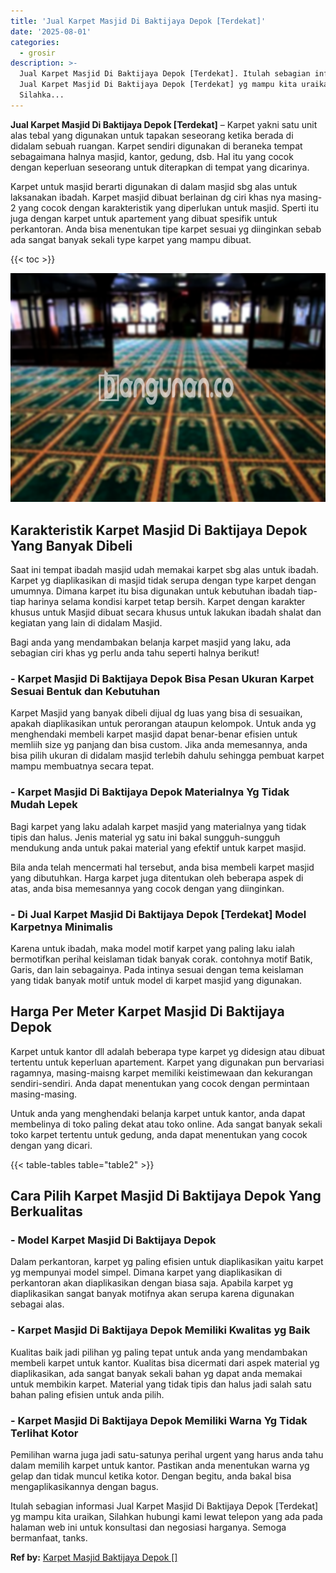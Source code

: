 ```yaml
---
title: 'Jual Karpet Masjid Di Baktijaya Depok [Terdekat]'
date: '2025-08-01'
categories:
  - grosir
description: >-
  Jual Karpet Masjid Di Baktijaya Depok [Terdekat]. Itulah sebagian informasi
  Jual Karpet Masjid Di Baktijaya Depok [Terdekat] yg mampu kita uraikan,
  Silahka...
---
```


**Jual Karpet Masjid Di Baktijaya Depok \[Terdekat\]** – Karpet yakni satu unit alas tebal yang digunakan untuk tapakan seseorang ketika berada di didalam sebuah ruangan. Karpet sendiri digunakan di beraneka tempat sebagaimana halnya masjid, kantor, gedung, dsb. Hal itu yang cocok dengan keperluan seseorang untuk diterapkan di tempat yang dicarinya.

Karpet untuk masjid berarti digunakan di dalam masjid sbg alas untuk laksanakan ibadah. Karpet masjid dibuat berlainan dg ciri khas nya masing-2 yang cocok dengan karakteristik yang diperlukan untuk masjid. Sperti itu juga dengan karpet untuk apartement yang dibuat spesifik untuk perkantoran. Anda bisa menentukan tipe karpet sesuai yg diinginkan sebab ada sangat banyak sekali type karpet yang mampu dibuat.

{{< toc >}}

![Jual Karpet Masjid Di Baktijaya Depok [Terdekat]](/images/grosir-karpet-murah-67.png)

## Karakteristik Karpet Masjid Di Baktijaya Depok Yang Banyak Dibeli

Saat ini tempat ibadah masjid udah memakai karpet sbg alas untuk ibadah. Karpet yg diaplikasikan di masjid tidak serupa dengan type karpet dengan umumnya. Dimana karpet itu bisa digunakan untuk kebutuhan ibadah tiap-tiap harinya selama kondisi karpet tetap bersih. Karpet dengan karakter khusus untuk Masjid dibuat secara khusus untuk lakukan ibadah shalat dan kegiatan yang lain di didalam Masjid.

Bagi anda yang mendambakan belanja karpet masjid yang laku, ada sebagian ciri khas yg perlu anda tahu seperti halnya berikut!

### \- Karpet Masjid Di Baktijaya Depok Bisa Pesan Ukuran Karpet Sesuai Bentuk dan Kebutuhan

Karpet Masjid yang banyak dibeli dijual dg luas yang bisa di sesuaikan, apakah diaplikasikan untuk perorangan ataupun kelompok. Untuk anda yg menghendaki membeli karpet masjid dapat benar-benar efisien untuk memliih size yg panjang dan bisa custom. Jika anda memesannya, anda bisa pilih ukuran di didalam masjid terlebih dahulu sehingga pembuat karpet mampu membuatnya secara tepat.

### \- Karpet Masjid Di Baktijaya Depok Materialnya Yg Tidak Mudah Lepek

Bagi karpet yang laku adalah karpet masjid yang materialnya yang tidak tipis dan halus. Jenis material yg satu ini bakal sungguh-sungguh mendukung anda untuk pakai material yang efektif untuk karpet masjid.

Bila anda telah mencermati hal tersebut, anda bisa membeli karpet masjid yang dibutuhkan. Harga karpet juga ditentukan oleh beberapa aspek di atas, anda bisa memesannya yang cocok dengan yang diinginkan.

### \- Di Jual Karpet Masjid Di Baktijaya Depok \[Terdekat\] Model Karpetnya Minimalis

Karena untuk ibadah, maka model motif karpet yang paling laku ialah bermotifkan perihal keislaman tidak banyak corak. contohnya motif Batik, Garis, dan lain sebagainya. Pada intinya sesuai dengan tema keislaman yang tidak banyak motif untuk model di karpet masjid yang digunakan.

## Harga Per Meter Karpet Masjid Di Baktijaya Depok

Karpet untuk kantor dll adalah beberapa type karpet yg didesign atau dibuat tertentu untuk keperluan apartement. Karpet yang digunakan pun bervariasi ragamnya, masing-maisng karpet memiliki keistimewaan dan kekurangan sendiri-sendiri. Anda dapat menentukan yang cocok dengan permintaan masing-masing.

Untuk anda yang menghendaki belanja karpet untuk kantor, anda dapat membelinya di toko paling dekat atau toko online. Ada sangat banyak sekali toko karpet tertentu untuk gedung, anda dapat menentukan yang cocok dengan yang dicari.

{{< table-tables table="table2" >}}

## Cara Pilih Karpet Masjid Di Baktijaya Depok Yang Berkualitas

### \- Model Karpet Masjid Di Baktijaya Depok

Dalam perkantoran, karpet yg paling efisien untuk diaplikasikan yaitu karpet yg mempunyai model simpel. Dimana karpet yang diaplikasikan di perkantoran akan diaplikasikan dengan biasa saja. Apabila karpet yg diaplikasikan sangat banyak motifnya akan serupa karena digunakan sebagai alas.

### \- Karpet Masjid Di Baktijaya Depok Memiliki Kwalitas yg Baik

Kualitas baik jadi pilihan yg paling tepat untuk anda yang mendambakan membeli karpet untuk kantor. Kualitas bisa dicermati dari aspek material yg diaplikasikan, ada sangat banyak sekali bahan yg dapat anda memakai untuk membikin karpet. Material yang tidak tipis dan halus jadi salah satu bahan paling efisien untuk anda pilih.

### \- Karpet Masjid Di Baktijaya Depok Memiliki Warna Yg Tidak Terlihat Kotor

Pemilihan warna juga jadi satu-satunya perihal urgent yang harus anda tahu dalam memilih karpet untuk kantor. Pastikan anda menentukan warna yg gelap dan tidak muncul ketika kotor. Dengan begitu, anda bakal bisa mengaplikasikannya dengan bagus.

Itulah sebagian informasi Jual Karpet Masjid Di Baktijaya Depok \[Terdekat\] yg mampu kita uraikan, Silahkan hubungi kami lewat telepon yang ada pada halaman web ini untuk konsultasi dan negosiasi harganya. Semoga bermanfaat, tanks.

**Ref by:**  [Karpet Masjid Baktijaya Depok []](https://id.wikipedia.org/wiki/Karpet)
